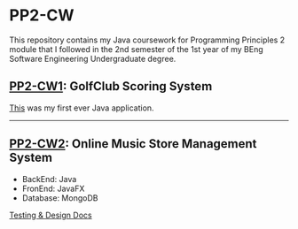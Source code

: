 # PP2-CW
This repository contains my Java coursework for Programming Principles 2 module that I followed in the 2nd semester of the 1st year of my BEng Software Engineering Undergraduate degree.


## [PP2-CW1](https://github.com/DinDev3/PP2-CW/blob/master/PP2-CW1/): GolfClub Scoring System
[This](https://github.com/DinDev3/PP2-CW/blob/master/PP2-CW1/src/GolfClub.java) was my first ever Java application.

---
## [PP2-CW2](https://github.com/DinDev3/PP2-CW/blob/master/PP2-CW2/): Online Music Store Management System

- BackEnd: Java
- FronEnd: JavaFX
- Database: MongoDB

[Testing & Design Docs](https://github.com/DinDev3/PP2-CW/blob/master/PP2-CW2/w1742104%20-%20design%2Btesting.pdf)
